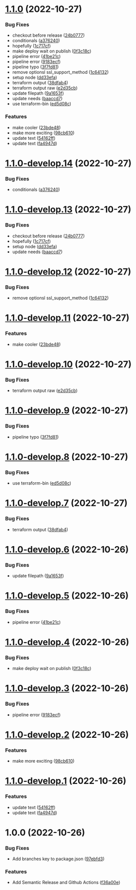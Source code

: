 # [1.1.0](https://github.com/jasonjalufka/workflow-test/compare/v1.0.0...v1.1.0) (2022-10-27)


### Bug Fixes

* checkout before release ([24b0777](https://github.com/jasonjalufka/workflow-test/commit/24b07770fdb53ecd77c82283984e4e1d5bf344ec))
* conditionals ([a376240](https://github.com/jasonjalufka/workflow-test/commit/a3762400fbe1b9d6386d2906af85721ed3c56e68))
* hopefully ([1c717cf](https://github.com/jasonjalufka/workflow-test/commit/1c717cfd095d121226b57d85225883ecd91037da))
* make deploy wait on publish ([0f3c18c](https://github.com/jasonjalufka/workflow-test/commit/0f3c18c417965e74312ec25c693bf18279cbed9a))
* pipeline error ([41be21c](https://github.com/jasonjalufka/workflow-test/commit/41be21ca215d90bc7a907215f2898ac8e63e852e))
* pipeline error ([9183ecf](https://github.com/jasonjalufka/workflow-test/commit/9183ecf7defc8e7cd820d0942eca314b38a44f49))
* pipeline typo ([3f7fd81](https://github.com/jasonjalufka/workflow-test/commit/3f7fd817fb01e3434736cab843546e6781c97465))
* remove optionsl ssl_support_method ([1c64132](https://github.com/jasonjalufka/workflow-test/commit/1c64132c5a41dd8e18066e472f62e7194c170401))
* setup node ([dd33efa](https://github.com/jasonjalufka/workflow-test/commit/dd33efa698d02428727d3dc0863a3c0d29c91a80))
* terraform output ([38dfab4](https://github.com/jasonjalufka/workflow-test/commit/38dfab48b7151f0fb012902fd0af24f5e4519da5))
* terraform output raw ([e2d35cb](https://github.com/jasonjalufka/workflow-test/commit/e2d35cb1573ac3c11aab3473500303065f78fafa))
* update filepath ([9a1653f](https://github.com/jasonjalufka/workflow-test/commit/9a1653faf2df0fa6f1c9ad2d53d8f3d849dd651c))
* update needs ([baaccd7](https://github.com/jasonjalufka/workflow-test/commit/baaccd786fe98e6ffcffbc0cbd9d9d152cd6ed63))
* use terraform-bin ([ed5d08c](https://github.com/jasonjalufka/workflow-test/commit/ed5d08c92bb41c3a1eed1a193b8b6f632d29b143))


### Features

* make cooler ([23bde48](https://github.com/jasonjalufka/workflow-test/commit/23bde488b471601bd7fe8a494170062263d7e724))
* make more exciting ([98cb610](https://github.com/jasonjalufka/workflow-test/commit/98cb6107190a7bb80f33ebacf9e1f0738ca313a6))
* update text ([54162ff](https://github.com/jasonjalufka/workflow-test/commit/54162ff5fcc049a88786fe1b2d4fc66d1c755250))
* update text ([fa4947d](https://github.com/jasonjalufka/workflow-test/commit/fa4947d0e49a4e1c89a16f260cac9074fb608269))

# [1.1.0-develop.14](https://github.com/jasonjalufka/workflow-test/compare/v1.1.0-develop.13...v1.1.0-develop.14) (2022-10-27)


### Bug Fixes

* conditionals ([a376240](https://github.com/jasonjalufka/workflow-test/commit/a3762400fbe1b9d6386d2906af85721ed3c56e68))

# [1.1.0-develop.13](https://github.com/jasonjalufka/workflow-test/compare/v1.1.0-develop.12...v1.1.0-develop.13) (2022-10-27)


### Bug Fixes

* checkout before release ([24b0777](https://github.com/jasonjalufka/workflow-test/commit/24b07770fdb53ecd77c82283984e4e1d5bf344ec))
* hopefully ([1c717cf](https://github.com/jasonjalufka/workflow-test/commit/1c717cfd095d121226b57d85225883ecd91037da))
* setup node ([dd33efa](https://github.com/jasonjalufka/workflow-test/commit/dd33efa698d02428727d3dc0863a3c0d29c91a80))
* update needs ([baaccd7](https://github.com/jasonjalufka/workflow-test/commit/baaccd786fe98e6ffcffbc0cbd9d9d152cd6ed63))

# [1.1.0-develop.12](https://github.com/jasonjalufka/workflow-test/compare/v1.1.0-develop.11...v1.1.0-develop.12) (2022-10-27)


### Bug Fixes

* remove optionsl ssl_support_method ([1c64132](https://github.com/jasonjalufka/workflow-test/commit/1c64132c5a41dd8e18066e472f62e7194c170401))

# [1.1.0-develop.11](https://github.com/jasonjalufka/workflow-test/compare/v1.1.0-develop.10...v1.1.0-develop.11) (2022-10-27)


### Features

* make cooler ([23bde48](https://github.com/jasonjalufka/workflow-test/commit/23bde488b471601bd7fe8a494170062263d7e724))

# [1.1.0-develop.10](https://github.com/jasonjalufka/workflow-test/compare/v1.1.0-develop.9...v1.1.0-develop.10) (2022-10-27)


### Bug Fixes

* terraform output raw ([e2d35cb](https://github.com/jasonjalufka/workflow-test/commit/e2d35cb1573ac3c11aab3473500303065f78fafa))

# [1.1.0-develop.9](https://github.com/jasonjalufka/workflow-test/compare/v1.1.0-develop.8...v1.1.0-develop.9) (2022-10-27)


### Bug Fixes

* pipeline typo ([3f7fd81](https://github.com/jasonjalufka/workflow-test/commit/3f7fd817fb01e3434736cab843546e6781c97465))

# [1.1.0-develop.8](https://github.com/jasonjalufka/workflow-test/compare/v1.1.0-develop.7...v1.1.0-develop.8) (2022-10-27)


### Bug Fixes

* use terraform-bin ([ed5d08c](https://github.com/jasonjalufka/workflow-test/commit/ed5d08c92bb41c3a1eed1a193b8b6f632d29b143))

# [1.1.0-develop.7](https://github.com/jasonjalufka/workflow-test/compare/v1.1.0-develop.6...v1.1.0-develop.7) (2022-10-27)


### Bug Fixes

* terraform output ([38dfab4](https://github.com/jasonjalufka/workflow-test/commit/38dfab48b7151f0fb012902fd0af24f5e4519da5))

# [1.1.0-develop.6](https://github.com/jasonjalufka/workflow-test/compare/v1.1.0-develop.5...v1.1.0-develop.6) (2022-10-26)


### Bug Fixes

* update filepath ([9a1653f](https://github.com/jasonjalufka/workflow-test/commit/9a1653faf2df0fa6f1c9ad2d53d8f3d849dd651c))

# [1.1.0-develop.5](https://github.com/jasonjalufka/workflow-test/compare/v1.1.0-develop.4...v1.1.0-develop.5) (2022-10-26)


### Bug Fixes

* pipeline error ([41be21c](https://github.com/jasonjalufka/workflow-test/commit/41be21ca215d90bc7a907215f2898ac8e63e852e))

# [1.1.0-develop.4](https://github.com/jasonjalufka/workflow-test/compare/v1.1.0-develop.3...v1.1.0-develop.4) (2022-10-26)


### Bug Fixes

* make deploy wait on publish ([0f3c18c](https://github.com/jasonjalufka/workflow-test/commit/0f3c18c417965e74312ec25c693bf18279cbed9a))

# [1.1.0-develop.3](https://github.com/jasonjalufka/workflow-test/compare/v1.1.0-develop.2...v1.1.0-develop.3) (2022-10-26)


### Bug Fixes

* pipeline error ([9183ecf](https://github.com/jasonjalufka/workflow-test/commit/9183ecf7defc8e7cd820d0942eca314b38a44f49))

# [1.1.0-develop.2](https://github.com/jasonjalufka/workflow-test/compare/v1.1.0-develop.1...v1.1.0-develop.2) (2022-10-26)


### Features

* make more exciting ([98cb610](https://github.com/jasonjalufka/workflow-test/commit/98cb6107190a7bb80f33ebacf9e1f0738ca313a6))

# [1.1.0-develop.1](https://github.com/jasonjalufka/workflow-test/compare/v1.0.0...v1.1.0-develop.1) (2022-10-26)


### Features

* update text ([54162ff](https://github.com/jasonjalufka/workflow-test/commit/54162ff5fcc049a88786fe1b2d4fc66d1c755250))
* update text ([fa4947d](https://github.com/jasonjalufka/workflow-test/commit/fa4947d0e49a4e1c89a16f260cac9074fb608269))

# 1.0.0 (2022-10-26)


### Bug Fixes

* Add branches key to package.json ([97ebfd3](https://github.com/jasonjalufka/workflow-test/commit/97ebfd3ad18ad87a5d2e08a567f559a1cb880ef7))


### Features

* Add Semantic Release and Github Actions ([f36a00e](https://github.com/jasonjalufka/workflow-test/commit/f36a00e7d12d4856e9e35786de664a2107b361fe))
